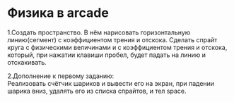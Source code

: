 # Физика в arcade

1.Создать пространство. В нём нарисовать горизонтальную линию(сегмент) с коэффициентом трения и отскока. Сделать спрайт круга с физическими величинами и с коэффициентом трения и отскока, который, при нажатии клавиши пробел, будет падать на линию и отскакивать.

2.Дополнение к первому заданию:  
Реализовать счётчик шариков и вывести его на экран, при падении шарика вниз, удалять его из списка спрайтов, и тел space.
